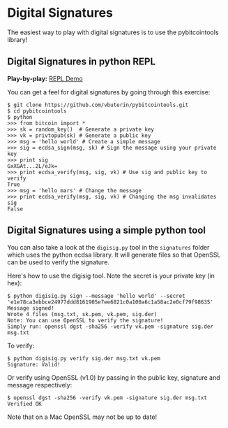 # Digital Signatures

The easiest way to play with digital signatures is to use the pybitcointools library!


## Digital Signatures in python REPL
**Play-by-play:** [REPL Demo](http://showterm.io/203b168061b0156c4d1dd)

You can get a feel for digital signatures by going through this exercise:
```
$ git clone https://github.com/vbuterin/pybitcointools.git
$ cd pybitcointools
$ python
>>> from bitcoin import *
>>> sk = random_key()  # Generate a private key
>>> vk = privtopub(sk) # Generate a public key
>>> msg = 'hello world' # Create a simple message
>>> sig = ecdsa_sign(msg, sk) # Sign the message using your private key
>>> print sig
GxXGAt...2L/eJk=
>>> print ecdsa_verify(msg, sig, vk) # Use sig and public key to verify
True
>>> msg = 'hello mars' # Change the message
>>> print ecdsa_verify(msg, sig, vk) # Changing the msg invalidates sig
False
```

## Digital Signatures using a simple python tool
You can also take a look at the `digisig.py` tool in the `signatures` folder which uses the python ecdsa library. It will generate files so that OpenSSL can be used to verify the signature.

Here's how to use the digisig tool. Note the secret is your private key (in hex):

```
$ python digisig.py sign --message 'hello world' --secret 'e1e78ca3ebbce24977ddd8161905e7ee6821c0a100a6c1a58ac2e0cf79f98635'
Message signed!
Wrote 4 files (msg.txt, sk.pem, vk.pem, sig.der)
Note: You can use OpenSSL to verify the signature!
Simply run: openssl dgst -sha256 -verify vk.pem -signature sig.der msg.txt
```

To verify:
```
$ python digisig.py verify sig.der msg.txt vk.pem
Signature: Valid!
```

Or verify using OpenSSL (v1.0) by passing in the public key, signature and message respectively:
```
$ openssl dgst -sha256 -verify vk.pem -signature sig.der msg.txt
Verified OK
```

Note that on a Mac OpenSSL may not be up to date!
